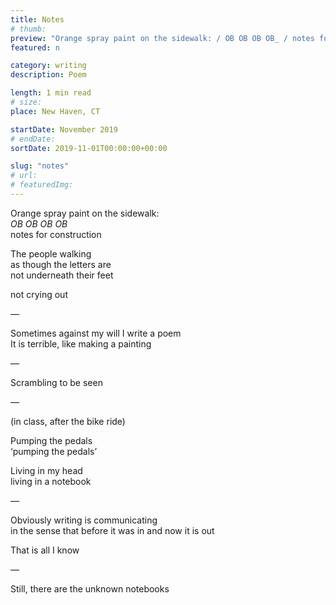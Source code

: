 ```yaml
---
title: Notes
# thumb:
preview: "Orange spray paint on the sidewalk: / OB OB OB OB_ / notes for construction // The people walking / as though the letters are / not underneath their feet"
featured: n

category: writing
description: Poem

length: 1 min read
# size:
place: New Haven, CT

startDate: November 2019
# endDate:
sortDate: 2019-11-01T00:00:00+00:00

slug: "notes"
# url:
# featuredImg:
---
```


Orange spray paint on the sidewalk:<br>
_OB OB OB OB_<br>
notes for construction

The people walking<br>
as though the letters are<br>
not underneath their feet

not crying out

—

Sometimes against my will I write a poem<br>
It is terrible, like making a painting

—

Scrambling to be seen

—

(in class, after the bike ride)

Pumping the pedals<br>
‘pumping the pedals’

Living in my head<br>
living in a notebook

—

Obviously writing is communicating<br>
in the sense that before it was in and now it is out

That is all I know

—

Still, there are the unknown notebooks
